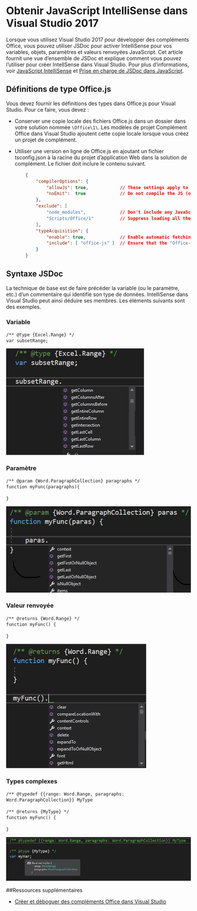# <a name="get-javascript-intellisense-in-visual-studio-2017"></a>Obtenir JavaScript IntelliSense dans Visual Studio 2017 

Lorsque vous utilisez Visual Studio 2017 pour développer des compléments Office, vous pouvez utiliser JSDoc pour activer IntelliSense pour vos variables, objets, paramètres et valeurs renvoyées JavaScript. Cet article fournit une vue d’ensemble de JSDoc et explique comment vous pouvez l’utiliser pour créer IntellSense dans Visual Studio. Pour plus d’informations, voir [JavaScript IntelliSense](https://docs.microsoft.com/fr-fr/visualstudio/ide/javascript-intellisense) et [Prise en charge de JSDoc dans JavaScript](https://github.com/Microsoft/TypeScript/wiki/JsDoc-support-in-JavaScript). 

## <a name="officejs-type-definitions"></a>Définitions de type Office.js

Vous devez fournir les définitions des types dans Office.js pour Visual Studio. Pour ce faire, vous devez :

- Conserver une copie locale des fichiers Office.js dans un dossier dans votre solution nommée `\Office\1\`. Les modèles de projet Complément Office dans Visual Studio ajoutent cette copie locale lorsque vous créez un projet de complément. 
- Utiliser une version en ligne de Office.js en ajoutant un fichier tsconfig.json à la racine du projet d’application Web dans la solution de complément. Le fichier doit inclure le contenu suivant.

    ```json
        {        
            "compilerOptions": {
                "allowJs": true,            // These settings apply to JavaScript files also.
                "noEmit":  true             // Do not compile the JS (or TS) files in this project.
            },
            "exclude": [
                "node_modules",             // Don't include any JavaScript found under "node_modules".
                "Scripts/Office/1"          // Suppress loading all the JavaScript files from the Office NuGet package.
            ],
            "typeAcquisition": {
                "enable": true,             // Enable automatic fetching of type definitions for detected JavaScript libraries.
                "include": [ "office-js" ]  // Ensure that the "Office-js" type definition is fetched.
            }
        }
    ```

## <a name="jsdoc-syntax"></a>Syntaxe JSDoc

La technique de base est de faire précéder la variable (ou le paramètre, etc.) d’un commentaire qui identifie son type de données. IntelliSense dans Visual Studio peut ainsi déduire ses membres. Les éléments suivants sont des exemples.

### <a name="variable"></a>Variable

```
/** @type {Excel.Range} */
var subsetRange;
```
![IntelliSense pour variable](../images/IntellisenseVS17Var.png)

### <a name="parameter"></a>Paramètre

```
/** @param {Word.ParagraphCollection} paragraphs */
function myFunc(paragraphs){

}
```
![IntelliSense pour paramètre](../images/IntellisenseVS17Param.png)

### <a name="return-value"></a>Valeur renvoyée

```
/** @returns {Word.Range} */
function myFunc() {

}
```
![IntelliSense pour la valeur renvoyée](../images/IntellisenseVS17Return.png)

### <a name="complex-types"></a>Types complexes

```
/** @typedef {{range: Word.Range, paragraphs: Word.ParagraphCollection}} MyType

/** @returns {MyType} */
function myFunc() {

}
```
![IntelliSense pour le type complexe](../images/IntellisenseVS17ComplexType.png)

##<a name="additional-resources"></a>Ressources supplémentaires

- [Créer et déboguer des compléments Office dans Visual Studio](get-started/create-and-debug-office-add-ins-in-visual-studio.md)
